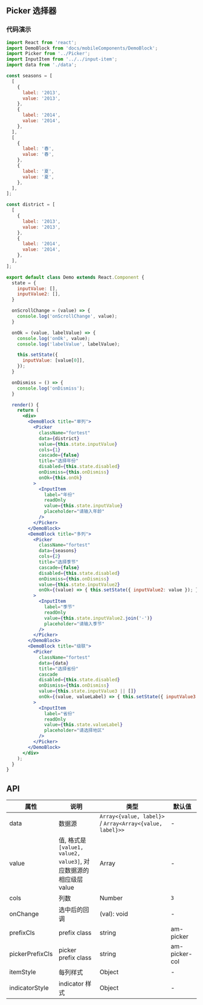 ## Picker 选择器

### 代码演示

```jsx
import React from 'react';
import DemoBlock from 'docs/mobileComponents/DemoBlock';
import Picker from '../Picker';
import InputItem from '../../input-item';
import data from './data';

const seasons = [
  [
    {
      label: '2013',
      value: '2013',
    },
    {
      label: '2014',
      value: '2014',
    },
  ],
  [
    {
      label: '春',
      value: '春',
    },
    {
      label: '夏',
      value: '夏',
    },
  ],
];

const district = [
  [
    {
      label: '2013',
      value: '2013',
    },
    {
      label: '2014',
      value: '2014',
    },
  ],
];

export default class Demo extends React.Component {
  state = {
    inputValue: [],
    inputValue2: [],
  }

  onScrollChange = (value) => {
    console.log('onScrollChange', value);
  }

  onOk = (value, labelValue) => {
    console.log('onOk', value);
    console.log('labelValue', labelValue);

    this.setState({
      inputValue: [value[0]],
    });
  }

  onDismiss = () => {
    console.log('onDismiss');
  }

  render() {
    return (
      <div>
        <DemoBlock title="单列">
          <Picker
            className="fortest"
            data={district}
            value={this.state.inputValue}
            cols={1}
            cascade={false}
            title="选择年份"
            disabled={this.state.disabled}
            onDismiss={this.onDismiss}
            onOk={this.onOk}
          >
            <InputItem
              label="年份"
              readOnly
              value={this.state.inputValue}
              placeholder="请输入年龄"
            />
          </Picker>
        </DemoBlock>
        <DemoBlock title="多列">
          <Picker
            className="fortest"
            data={seasons}
            cols={2}
            title="选择季节"
            cascade={false}
            disabled={this.state.disabled}
            onDismiss={this.onDismiss}
            value={this.state.inputValue2}
            onOk={(value) => { this.setState({ inputValue2: value }); }}
          >
            <InputItem
              label="季节"
              readOnly
              value={this.state.inputValue2.join('-')}
              placeholder="请输入季节"
            />
          </Picker>
        </DemoBlock>
        <DemoBlock title="级联">
          <Picker
            className="fortest"
            data={data}
            title="选择省份"
            cascade
            disabled={this.state.disabled}
            onDismiss={this.onDismiss}
            value={this.state.inputValue3 || []}
            onOk={(value, valueLabel) => { this.setState({ inputValue3: value, valueLabel }); }}
          >
            <InputItem
              label="省份"
              readOnly
              value={this.state.valueLabel}
              placeholder="请选择地区"
            />
          </Picker>
        </DemoBlock>
      </div>
    );
  }
}

```

## API

属性 | 说明 | 类型 | 默认值
----|-----|------|------
| data  | 数据源     | `Array<{value, label}>` / `Array<Array<{value, label}>>` | -   |
| value  | 值, 格式是`[value1, value2, value3]`, 对应数据源的相应级层 value  | Array  | -   |
| cols     | 列数    | Number | `3` |
| onChange | 选中后的回调| (val): void      | -   |
| prefixCls    | prefix class         | string | am-picker     |
| pickerPrefixCls  | picker prefix class  | string | am-picker-col |
| itemStyle| 每列样式   | Object | -   |
| indicatorStyle  | indicator 样式  | Object | -  |
